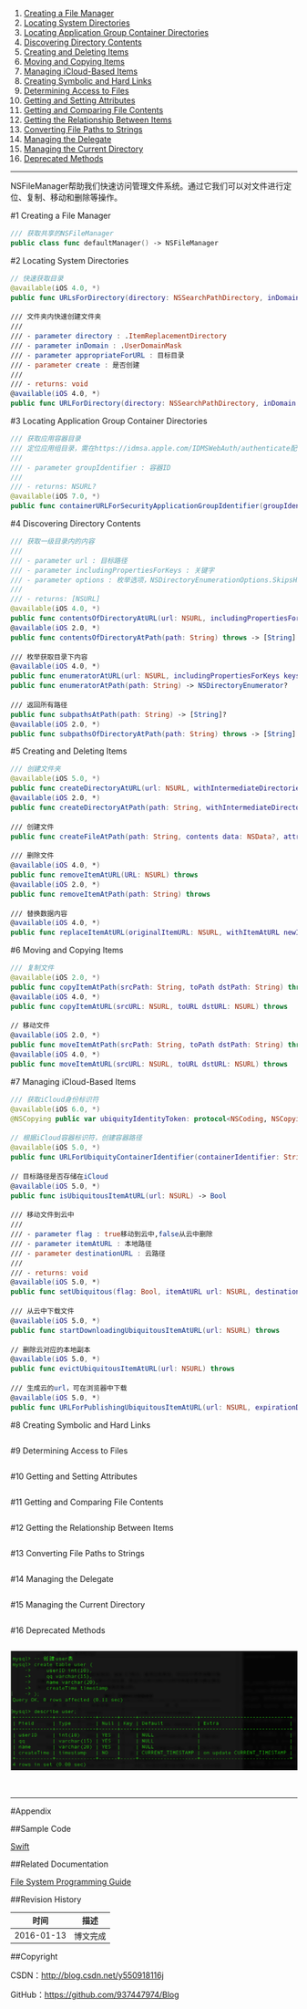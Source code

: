 1. [Creating a File Manager](#1)
2. [Locating System Directories](#2)
3. [Locating Application Group Container Directories](#3)
4. [Discovering Directory Contents](#4)
5. [Creating and Deleting Items](#5)
6. [Moving and Copying Items](#6)
7. [Managing iCloud-Based Items](#7)
8. [Creating Symbolic and Hard Links](#8)
9. [Determining Access to Files](#9)
10. [Getting and Setting Attributes](#10)
11. [Getting and Comparing File Contents](#11)
12. [Getting the Relationship Between Items](#12)
13. [Converting File Paths to Strings](#13)
14. [Managing the Delegate](#14)
15. [Managing the Current Directory](#15)
16. [Deprecated Methods](#16)

----

NSFileManager帮助我们快速访问管理文件系统。通过它我们可以对文件进行定位、复制、移动和删除等操作。

#<a id="1">1 Creating a File Manager

```swift
/// 获取共享的NSFileManager
public class func defaultManager() -> NSFileManager
```

#<a id="2">2 Locating System Directories

```swift
// 快速获取目录
@available(iOS 4.0, *)
public func URLsForDirectory(directory: NSSearchPathDirectory, inDomains domainMask: NSSearchPathDomainMask) -> [NSURL]
    
/// 文件夹内快速创建文件夹
///
/// - parameter directory : .ItemReplacementDirectory
/// - parameter inDomain : .UserDomainMask
/// - parameter appropriateForURL : 目标目录
/// - parameter create : 是否创建
///
/// - returns: void
@available(iOS 4.0, *)
public func URLForDirectory(directory: NSSearchPathDirectory, inDomain domain: NSSearchPathDomainMask, appropriateForURL url: NSURL?, create shouldCreate: Bool) throws -> NSURL
```

#<a id="3">3 Locating Application Group Container Directories

```swift
/// 获取应用容器目录
/// 定位应用组目录，需在https://idmsa.apple.com/IDMSWebAuth/authenticate配置
///
/// - parameter groupIdentifier : 容器ID
///
/// - returns: NSURL?
@available(iOS 7.0, *)
public func containerURLForSecurityApplicationGroupIdentifier(groupIdentifier: String) -> NSURL?
```

#<a id="4">4 Discovering Directory Contents

```swift
/// 获取一级目录内的内容
///
/// - parameter url : 目标路径
/// - parameter includingPropertiesForKeys : 关键字
/// - parameter options : 枚举选项，NSDirectoryEnumerationOptions.SkipsHiddenFiles
///
/// - returns: [NSURL]
@available(iOS 4.0, *)
public func contentsOfDirectoryAtURL(url: NSURL, includingPropertiesForKeys keys: [String]?, options mask: NSDirectoryEnumerationOptions) throws -> [NSURL] 
@available(iOS 2.0, *)
public func contentsOfDirectoryAtPath(path: String) throws -> [String]

/// 枚举获取目录下内容
@available(iOS 4.0, *)
public func enumeratorAtURL(url: NSURL, includingPropertiesForKeys keys: [String]?, options mask: NSDirectoryEnumerationOptions, errorHandler handler: ((NSURL, NSError) -> Bool)?) -> NSDirectoryEnumerator?
public func enumeratorAtPath(path: String) -> NSDirectoryEnumerator?

/// 返回所有路径
public func subpathsAtPath(path: String) -> [String]?
@available(iOS 2.0, *)
public func subpathsOfDirectoryAtPath(path: String) throws -> [String]
```

#<a id="5">5 Creating and Deleting Items

```swift
/// 创建文件夹
@available(iOS 5.0, *)
public func createDirectoryAtURL(url: NSURL, withIntermediateDirectories createIntermediates: Bool, attributes: [String : AnyObject]?) throws
@available(iOS 2.0, *)
public func createDirectoryAtPath(path: String, withIntermediateDirectories createIntermediates: Bool, attributes: [String : AnyObject]?) throws
    
/// 创建文件
public func createFileAtPath(path: String, contents data: NSData?, attributes attr: [String : AnyObject]?) -> Bool
    
/// 删除文件
@available(iOS 4.0, *)
public func removeItemAtURL(URL: NSURL) throws
@available(iOS 2.0, *)
public func removeItemAtPath(path: String) throws
    
/// 替换数据内容
@available(iOS 4.0, *)
public func replaceItemAtURL(originalItemURL: NSURL, withItemAtURL newItemURL: NSURL, backupItemName: String?, options: NSFileManagerItemReplacementOptions, resultingItemURL resultingURL: AutoreleasingUnsafeMutablePointer<NSURL?>) throws
```

#<a id="6">6 Moving and Copying Items

```swift
/// 复制文件
@available(iOS 2.0, *)
public func copyItemAtPath(srcPath: String, toPath dstPath: String) throws
@available(iOS 4.0, *)
public func copyItemAtURL(srcURL: NSURL, toURL dstURL: NSURL) throws
    
// 移动文件
@available(iOS 2.0, *)
public func moveItemAtPath(srcPath: String, toPath dstPath: String) throws
@available(iOS 4.0, *)
public func moveItemAtURL(srcURL: NSURL, toURL dstURL: NSURL) throws
```

#<a id="7">7 Managing iCloud-Based Items

```swift
/// 获取iCloud身份标识符
@available(iOS 6.0, *)
@NSCopying public var ubiquityIdentityToken: protocol<NSCoding, NSCopying, NSObjectProtocol>? { get }

// 根据iCloud容器标识符，创建容器路径
@available(iOS 5.0, *)
public func URLForUbiquityContainerIdentifier(containerIdentifier: String?) -> NSURL?

// 目标路径是否存储在iCloud
@available(iOS 5.0, *)
public func isUbiquitousItemAtURL(url: NSURL) -> Bool

/// 移动文件到云中
///
/// - parameter flag : true移动到云中,false从云中删除
/// - parameter itemAtURL : 本地路径
/// - parameter destinationURL : 云路径
///
/// - returns: void
@available(iOS 5.0, *)
public func setUbiquitous(flag: Bool, itemAtURL url: NSURL, destinationURL: NSURL) throws

/// 从云中下载文件
@available(iOS 5.0, *)
public func startDownloadingUbiquitousItemAtURL(url: NSURL) throws

// 删除云对应的本地副本
@available(iOS 5.0, *)
public func evictUbiquitousItemAtURL(url: NSURL) throws

/// 生成云的url，可在浏览器中下载
@available(iOS 5.0, *)
public func URLForPublishingUbiquitousItemAtURL(url: NSURL, expirationDate outDate: AutoreleasingUnsafeMutablePointer<NSDate?>) throws -> NSURL
```

#<a id="8">8 Creating Symbolic and Hard Links

```swift
```

#<a id="9">9 Determining Access to Files

```swift
```

#<a id="10">10 Getting and Setting Attributes

```swift
```

#<a id="11">11 Getting and Comparing File Contents

```swift
```

#<a id="12">12 Getting the Relationship Between Items

```swift
```

#<a id="13">13 Converting File Paths to Strings

```swift
```

#<a id="14">14 Managing the Delegate

```swift
```

#<a id="15">15 Managing the Current Directory

```swift
```

#<a id="16">16 Deprecated Methods

```swift
```

![](https://raw.githubusercontent.com/937447974/Blog/master/Resources/2015111101.png)

&#160;

----------

#Appendix

##Sample Code

[Swift](https://github.com/937447974/Swift)

##Related Documentation

[File System Programming Guide](https://developer.apple.com/library/ios/documentation/Cocoa/Reference/Foundation/Classes/NSFileManager_Class/index.html)

##Revision History

| 时间 | 描述 |
| ---- | ---- |
| 2016-01-13 | 博文完成 |

##Copyright

CSDN：http://blog.csdn.net/y550918116j

GitHub：https://github.com/937447974/Blog